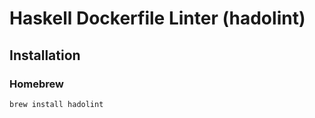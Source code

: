 # Haskell Dockerfile Linter (hadolint)

## Installation

### Homebrew

```sh
brew install hadolint
```
